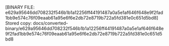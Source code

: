 [BINARY FILE: e629a95646dd708232f546b1b1a12256ff44191487a0a5e1af646f648e9f2fad1bb9e574c76f09eaab61a95e6f6e2db72e8719b722a5fd381e0c651d5bd8]
Stored copy: docs/converted-binary/e629a95646dd708232f546b1b1a12256ff44191487a0a5e1af646f648e9f2fad1bb9e574c76f09eaab61a95e6f6e2db72e8719b722a5fd381e0c651d5bd8
